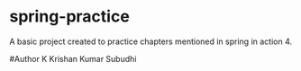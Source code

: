 # spring-practice
A basic project created to practice chapters mentioned in spring in action 4.

#Author
K Krishan Kumar Subudhi

